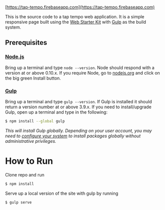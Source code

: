 [https://tap-tempo.firebaseapp.com](https://tap-tempo.firebaseapp.com)

This is the source code to a tap tempo web application. It is a simple responsive page built using the [Web Starter Kit](https://developers.google.com/web/starter-kit/) with [Gulp](http://gulpjs.com/) as the build system.

## Prerequisites

### [Node.js](https://nodejs.org)

Bring up a terminal and type `node --version`.
Node should respond with a version at or above 0.10.x.
If you require Node, go to [nodejs.org](https://nodejs.org) and click on the big green Install button.

### [Gulp](http://gulpjs.com)

Bring up a terminal and type `gulp --version`.
If Gulp is installed it should return a version number at or above 3.9.x.
If you need to install/upgrade Gulp, open up a terminal and type in the following:

```sh
$ npm install --global gulp
```

*This will install Gulp globally. Depending on your user account, you may need to [configure your system](https://github.com/sindresorhus/guides/blob/master/npm-global-without-sudo.md) to install packages globally without administrative privileges.*


# How to Run

Clone repo and run

```sh
$ npm install
```

Serve up a local version of the site with gulp by running

```sh
$ gulp serve
```
